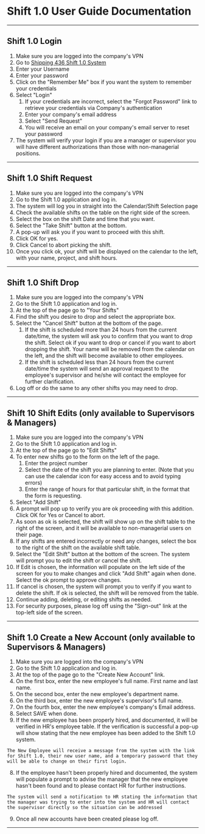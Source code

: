 # Shift 1.0 User Guide Documentation
---
## Shift 1.0 Login  

1. Make sure you are logged into the company's VPN
1. Go to [Shipping 436 Shift 1.0 System](https://shipping-436.github.io/Shift_1.0/ "Shift 1.0")
1. Enter your Username
1. Enter your password
1. Click on the "Remember Me" box if you want the system to remember your credentials
1. Select "Login"
    1. If your credentials are incorrect, select the "Forgot Password" link to retrieve your credentials via Company's authentication
    1. Enter your company's email address
    1. Select "Send Request"
    1. You will receive an email on your company's email server to reset your password
1. The system will verify your login if you are a manager or supervisor you will have different authorizations than those with non-managerial positions.


___

## Shift 1.0 Shift Request

1. Make sure you are logged into the company's VPN
1. Go to the Shift 1.0 application and log in. 
1. The system will log you in straight into the Calendar/Shift Selection page
1. Check the available shifts on the table on the right side of the screen.
1. Select the box on the shift Date and time that you want.
1. Select the "Take Shift" button at the bottom.
1. A pop-up will ask you if you want to proceed with this shift.
1. Click OK for yes.
1. Click Cancel to abort picking the shift.
1. Once you click ok, your shift will be displayed on the calendar to the left, with your name, project, and shift hours.

---

## Shift 1.0 Shift Drop

1. Make sure you are logged into the company's VPN
1. Go to the Shift 1.0 application and log in. 
1. At the top of the page go to "Your Shifts"
1. Find the shift you desire to drop and select the appropriate box.
1. Select the "Cancel Shift" button at the bottom of the page.
    1. If the shift is scheduled more than 24 hours from the current date/time, the system will ask you to confirm that you want to drop the shift. Select ok if you want to drop or cancel if you want to abort dropping the shift. Your name will be removed from the calendar on the left, and the shift will become available to other employees.
    1. If the shift is scheduled less than 24 hours from the current date/time the system will send an approval request to the employee's supervisor and he/she will contact the employee for further clarification.
1. Log off or do the same to any other shifts you may need to drop.

---
## Shift 10 Shift Edits (only available to Supervisors & Managers)

1. Make sure you are logged into the company's VPN
1. Go to the Shift 1.0 application and log in. 
1. At the top of the page go to "Edit Shifts"
1. To enter new shifts go to the form on the left of the page.
    1. Enter the project number
    1. Select the date of the shift you are planning to enter. (Note that you can use the calendar icon for easy access and to avoid typing errors)
    1. Enter the range of hours for that particular shift, in the format that the form is requesting.
1. Select "Add Shift" 
1. A prompt will pop up to verify you are ok proceeding with this addition. Click OK for Yes or Cancel to abort.
1. As soon as ok is selected, the shift will show up on the shift table to the right of the screen, and it will be available to non-managerial users on their page.
1. If any shifts are entered incorrectly or need any changes, select the box to the right of the shift on the available shift table.
1. Select the "Edit Shift" button at the bottom of the screen. The system will prompt you to edit the shift or cancel the shift. 
1. If Edit is chosen, the information will populate on the left side of the screen for you to make changes and click "Add Shift" again when done. Select the ok prompt to approve changes.
1. If cancel is chosen, the system will prompt you to verify if you want to delete the shift. If ok is selected, the shift will be removed from the table.
1. Continue adding, deleting, or editing shifts as needed.
1. For security purposes, please log off using the "Sign-out" link at the top-left side of the screen.


---
## Shift 1.0 Create a New Account (only available to Supervisors & Managers)

1. Make sure you are logged into the company's VPN
1. Go to the Shift 1.0 application and log in. 
1. At the top of the page go to the "Create New Account" link.
1. On the first box, enter the new employee's full name. First name and last name.
1. On the second box, enter the new employee's department name.
1. On the third box, enter the new employee's supervisor's full name.
1. On the fourth box, enter the new employee's company's Email address.
1. Select SAVE when done.
1. If the new employee has been properly hired, and documented, it will be verified in HR's employee table. If the verification is successful a pop-up will show stating that the new employee has been added to the Shift 1.0 system.
```
The New Employee will receive a message from the system with the link for Shift 1.0, their new user name, and a temporary password that they will be able to change on their first login.

```
8. If the employee hasn't been properly hired and documented, the system will populate a prompt to advise the manager that the new employee hasn't been found and to please contact HR for further instructions.

```
The system will send a notification to HR stating the information that the manager was trying to enter into the system and HR will contact the supervisor directly so the situation can be addressed

```

9. Once all new accounts have been created please log off.

___